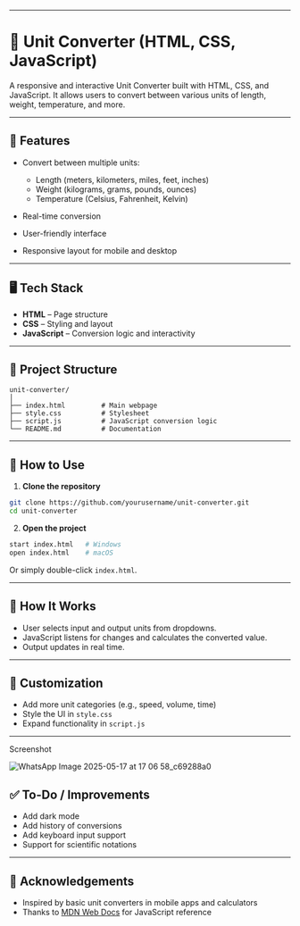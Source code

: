 
---

# 🔄 Unit Converter (HTML, CSS, JavaScript)

A responsive and interactive Unit Converter built with HTML, CSS, and JavaScript. It allows users to convert between various units of length, weight, temperature, and more.

---

## 📌 Features

* Convert between multiple units:

  * Length (meters, kilometers, miles, feet, inches)
  * Weight (kilograms, grams, pounds, ounces)
  * Temperature (Celsius, Fahrenheit, Kelvin)
* Real-time conversion
* User-friendly interface
* Responsive layout for mobile and desktop

---

## 🖥️ Tech Stack

* **HTML** – Page structure
* **CSS** – Styling and layout
* **JavaScript** – Conversion logic and interactivity

---

## 📁 Project Structure

```
unit-converter/
│
├── index.html         # Main webpage
├── style.css          # Stylesheet
├── script.js          # JavaScript conversion logic
└── README.md          # Documentation
```

---

## 🚀 How to Use

1. **Clone the repository**

```bash
git clone https://github.com/yourusername/unit-converter.git
cd unit-converter
```

2. **Open the project**

```bash
start index.html   # Windows
open index.html    # macOS
```

Or simply double-click `index.html`.

---

## 🧠 How It Works

* User selects input and output units from dropdowns.
* JavaScript listens for changes and calculates the converted value.
* Output updates in real time.

---


## 🔧 Customization

* Add more unit categories (e.g., speed, volume, time)
* Style the UI in `style.css`
* Expand functionality in `script.js`

---
Screenshot

![WhatsApp Image 2025-05-17 at 17 06 58_c69288a0](https://github.com/user-attachments/assets/273f88c3-08ed-496a-8ce1-f17b1f2f7963)

## ✅ To-Do / Improvements

* Add dark mode
* Add history of conversions
* Add keyboard input support
* Support for scientific notations

---


## 🙌 Acknowledgements

* Inspired by basic unit converters in mobile apps and calculators
* Thanks to [MDN Web Docs](https://developer.mozilla.org/) for JavaScript reference

